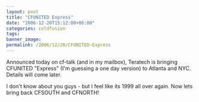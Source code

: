 ```yaml
---
layout: post
title: "CFUNITED Express"
date: "2006-12-20T15:12:00+06:00"
categories: coldfusion 
tags: 
banner_image: 
permalink: /2006/12/20/CFUNITED-Express
---
```


Announced today on cf-talk (and in my mailbox), Teratech is bringing CFUNITED "Express" (I'm guessing a one day version) to Atlanta and NYC. Details will come later. 

I don't know about you guys - but I feel like its 1999 all over again. Now lets bring back CFSOUTH and CFNORTH!